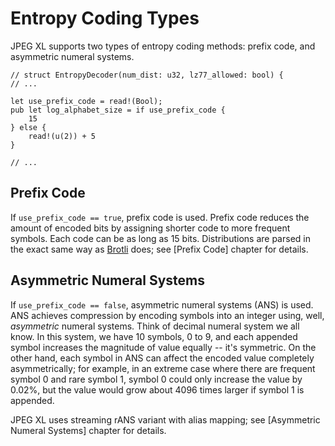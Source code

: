 # Entropy Coding Types

JPEG XL supports two types of entropy coding methods: prefix code, and asymmetric numeral systems.

```
// struct EntropyDecoder(num_dist: u32, lz77_allowed: bool) {
// ...

let use_prefix_code = read!(Bool);
pub let log_alphabet_size = if use_prefix_code {
    15
} else {
    read!(u(2)) + 5
}

// ...
```

## Prefix Code

If `use_prefix_code == true`, prefix code is used. Prefix code reduces the amount of encoded bits by
assigning shorter code to more frequent symbols. Each code can be as long as 15 bits. Distributions
are parsed in the exact same way as [Brotli] does; see [Prefix Code] chapter for details.

[Brotli]: https://www.rfc-editor.org/info/rfc7932

## Asymmetric Numeral Systems

If `use_prefix_code == false`, asymmetric numeral systems (ANS) is used. ANS achieves compression by
encoding symbols into an integer using, well, *asymmetric* numeral systems. Think of decimal numeral
system we all know. In this system, we have 10 symbols, 0 to 9, and each appended symbol increases
the magnitude of value equally -- it's symmetric. On the other hand, each symbol in ANS can affect
the encoded value completely asymmetrically; for example, in an extreme case where there are
frequent symbol 0 and rare symbol 1, symbol 0 could only increase the value by 0.02%, but the value
would grow about 4096 times larger if symbol 1 is appended.

JPEG XL uses streaming rANS variant with alias mapping; see [Asymmetric Numeral Systems] chapter for
details.
